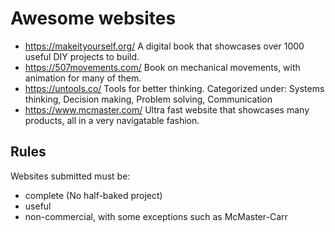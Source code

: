 Awesome websites
================

* https://makeityourself.org/ A digital book that showcases over 1000 useful DIY projects to build. 
* https://507movements.com/ Book on mechanical movements, with animation for many of them.
* https://untools.co/ Tools for better thinking. Categorized under: Systems thinking, Decision making, Problem solving, Communication
* https://www.mcmaster.com/ Ultra fast website that showcases many products, all in a very navigatable fashion.

Rules
-----

Websites submitted must be: 
* complete (No half-baked project)
* useful
* non-commercial, with some exceptions such as McMaster-Carr
